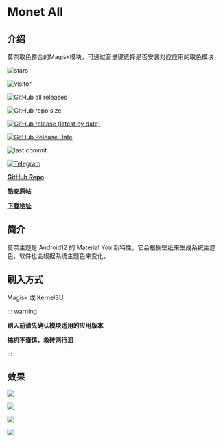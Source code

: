 # Monet All

## 介绍
莫奈取色整合的Magisk模块，可通过音量键选择是否安装对应应用的取色模块

![stars](https://img.shields.io/github/stars/YangguangZhou/Monet-All?style=flat)

![visitor](https://visitor-badge.laobi.icu/badge?page_id=Monet-All)

![GitHub all releases](https://img.shields.io/github/downloads/YangguangZhou/Monet-All/total)

![GitHub repo size](https://img.shields.io/github/repo-size/YangguangZhou/Monet-All)

[![GitHub release (latest by date)](https://img.shields.io/github/v/release/YangguangZhou/Monet-All)](https://github.com/YangguangZhou/Monet-All/releases)

[![GitHub Release Date](https://img.shields.io/github/release-date/YangguangZhou/Monet-All)](https://github.com/YangguangZhou/Monet-All/releases)

![last commit](https://img.shields.io/github/last-commit/YangguangZhou/Monet-All?style=flat)

[![Telegram](https://img.shields.io/badge/Telegram-Monet__All-informational?logo=telegram)](https://monet.jerryz.com.cn/group)

**[GitHub Repo](https://github.com/YangguangZhou/Monet-All)**

**[酷安原帖](https://monet.jerryz.com.cn/coolapk)**

**[下载地址](https://monet.jerryz.com.cn/download)**

## 简介
莫奈主题是 Android12 的 Material You 新特性，它会根据壁纸来生成系统主题色，软件也会根据系统主题色来变化。

## 刷入方式
Magisk 或 KernelSU

::: warning

**刷入前请先确认模块适用的应用版本**

**搞机不谨慎，救砖两行泪**

:::

## 效果

![](https://cdn.jerryz.com.cn/gh/YangguangZhou/Monet-All@docs/docs/public/2.png)

![](https://cdn.jerryz.com.cn/gh/YangguangZhou/Monet-All@docs/docs/public/3.png)

![](https://cdn.jerryz.com.cn/gh/YangguangZhou/Monet-All@docs/docs/public/4.png)

![](https://cdn.jerryz.com.cn/gh/YangguangZhou/Monet-All@docs/docs/public/5.png)
